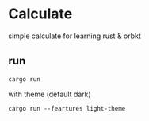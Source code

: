 # Calculate

simple calculate for learning rust & orbkt

## run

```text
cargo run 
```

with theme (default dark) 

```text
cargo run --feartures light-theme 
```